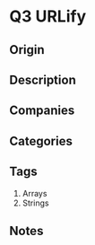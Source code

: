 # Q3 URLify

## Origin

## Description

## Companies

## Categories

## Tags

1. Arrays
1. Strings

## Notes